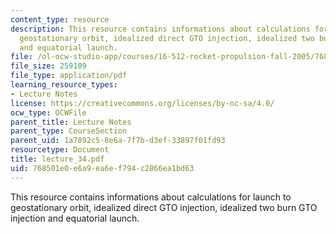 ```yaml
---
content_type: resource
description: This resource contains informations about calculations for launch to
  geostationary orbit, idealized direct GTO injection, idealized two burn GTO injection
  and equatorial launch.
file: /ol-ocw-studio-app/courses/16-512-rocket-propulsion-fall-2005/768501e0e6a9ea6ef794c2866ea1bd63_lecture_34.pdf
file_size: 259109
file_type: application/pdf
learning_resource_types:
- Lecture Notes
license: https://creativecommons.org/licenses/by-nc-sa/4.0/
ocw_type: OCWFile
parent_title: Lecture Notes
parent_type: CourseSection
parent_uid: 1a7892c5-8e6a-7f7b-d3ef-33897f01fd93
resourcetype: Document
title: lecture_34.pdf
uid: 768501e0-e6a9-ea6e-f794-c2866ea1bd63
---
```

This resource contains informations about calculations for launch to geostationary orbit, idealized direct GTO injection, idealized two burn GTO injection and equatorial launch.